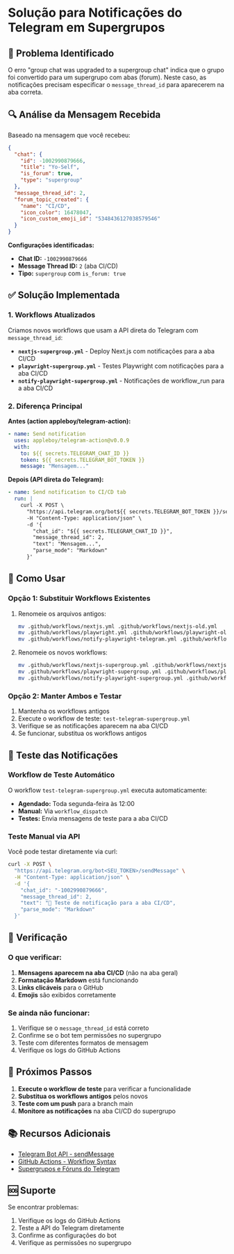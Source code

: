 # Solução para Notificações do Telegram em Supergrupos

## 🚨 Problema Identificado

O erro "group chat was upgraded to a supergroup chat" indica que o grupo foi convertido para um supergrupo com abas (forum). Neste caso, as notificações precisam especificar o `message_thread_id` para aparecerem na aba correta.

## 🔍 Análise da Mensagem Recebida

Baseado na mensagem que você recebeu:

```json
{
  "chat": {
    "id": -1002990879666,
    "title": "Yo-Self",
    "is_forum": true,
    "type": "supergroup"
  },
  "message_thread_id": 2,
  "forum_topic_created": {
    "name": "CI/CD",
    "icon_color": 16478047,
    "icon_custom_emoji_id": "5348436127038579546"
  }
}
```

**Configurações identificadas:**
- **Chat ID:** `-1002990879666`
- **Message Thread ID:** `2` (aba CI/CD)
- **Tipo:** `supergroup` com `is_forum: true`

## ✅ Solução Implementada

### 1. Workflows Atualizados

Criamos novos workflows que usam a API direta do Telegram com `message_thread_id`:

- **`nextjs-supergroup.yml`** - Deploy Next.js com notificações para a aba CI/CD
- **`playwright-supergroup.yml`** - Testes Playwright com notificações para a aba CI/CD
- **`notify-playwright-supergroup.yml`** - Notificações de workflow_run para a aba CI/CD

### 2. Diferença Principal

**Antes (action appleboy/telegram-action):**
```yaml
- name: Send notification
  uses: appleboy/telegram-action@v0.0.9
  with:
    to: ${{ secrets.TELEGRAM_CHAT_ID }}
    token: ${{ secrets.TELEGRAM_BOT_TOKEN }}
    message: "Mensagem..."
```

**Depois (API direta do Telegram):**
```yaml
- name: Send notification to CI/CD tab
  run: |
    curl -X POST \
      "https://api.telegram.org/bot${{ secrets.TELEGRAM_BOT_TOKEN }}/sendMessage" \
      -H "Content-Type: application/json" \
      -d '{
        "chat_id": "${{ secrets.TELEGRAM_CHAT_ID }}",
        "message_thread_id": 2,
        "text": "Mensagem...",
        "parse_mode": "Markdown"
      }'
```

## 🔧 Como Usar

### Opção 1: Substituir Workflows Existentes

1. Renomeie os arquivos antigos:
   ```bash
   mv .github/workflows/nextjs.yml .github/workflows/nextjs-old.yml
   mv .github/workflows/playwright.yml .github/workflows/playwright-old.yml
   mv .github/workflows/notify-playwright-telegram.yml .github/workflows/notify-playwright-telegram-old.yml
   ```

2. Renomeie os novos workflows:
   ```bash
   mv .github/workflows/nextjs-supergroup.yml .github/workflows/nextjs.yml
   mv .github/workflows/playwright-supergroup.yml .github/workflows/playwright.yml
   mv .github/workflows/notify-playwright-supergroup.yml .github/workflows/notify-playwright-telegram.yml
   ```

### Opção 2: Manter Ambos e Testar

1. Mantenha os workflows antigos
2. Execute o workflow de teste: `test-telegram-supergroup.yml`
3. Verifique se as notificações aparecem na aba CI/CD
4. Se funcionar, substitua os workflows antigos

## 🧪 Teste das Notificações

### Workflow de Teste Automático

O workflow `test-telegram-supergroup.yml` executa automaticamente:
- **Agendado:** Toda segunda-feira às 12:00
- **Manual:** Via `workflow_dispatch`
- **Testes:** Envia mensagens de teste para a aba CI/CD

### Teste Manual via API

Você pode testar diretamente via curl:

```bash
curl -X POST \
  "https://api.telegram.org/bot<SEU_TOKEN>/sendMessage" \
  -H "Content-Type: application/json" \
  -d '{
    "chat_id": "-1002990879666",
    "message_thread_id": 2,
    "text": "🧪 Teste de notificação para a aba CI/CD",
    "parse_mode": "Markdown"
  }'
```

## 📱 Verificação

### O que verificar:

1. **Mensagens aparecem na aba CI/CD** (não na aba geral)
2. **Formatação Markdown** está funcionando
3. **Links clicáveis** para o GitHub
4. **Emojis** são exibidos corretamente

### Se ainda não funcionar:

1. Verifique se o `message_thread_id` está correto
2. Confirme se o bot tem permissões no supergrupo
3. Teste com diferentes formatos de mensagem
4. Verifique os logs do GitHub Actions

## 🔄 Próximos Passos

1. **Execute o workflow de teste** para verificar a funcionalidade
2. **Substitua os workflows antigos** pelos novos
3. **Teste com um push** para a branch main
4. **Monitore as notificações** na aba CI/CD do supergrupo

## 📚 Recursos Adicionais

- [Telegram Bot API - sendMessage](https://core.telegram.org/bots/api#sendmessage)
- [GitHub Actions - Workflow Syntax](https://docs.github.com/en/actions/using-workflows/workflow-syntax-for-github-actions)
- [Supergrupos e Fóruns do Telegram](https://core.telegram.org/api/forum)

## 🆘 Suporte

Se encontrar problemas:

1. Verifique os logs do GitHub Actions
2. Teste a API do Telegram diretamente
3. Confirme as configurações do bot
4. Verifique as permissões no supergrupo
